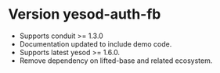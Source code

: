 # Version yesod-auth-fb

* Supports conduit >= 1.3.0
* Documentation updated to include demo code.
* Supports latest yesod >= 1.6.0.
* Remove dependency on lifted-base and related ecosystem.
